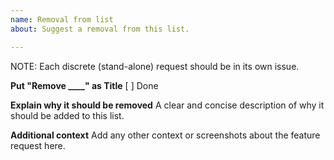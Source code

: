 ```yaml
---
name: Removal from list
about: Suggest a removal from this list.

---
```


NOTE: Each discrete (stand-alone) request should be in its own issue.

**Put "Remove ____" as Title**
 [ ] Done

**Explain why it should be removed**
A clear and concise description of why it should be added to this list.

**Additional context**
Add any other context or screenshots about the feature request here.
